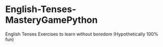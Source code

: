 # English-Tenses-MasteryGamePython
English Tenses Exercises to learn without boredom (Hypothetically 100% fun)
